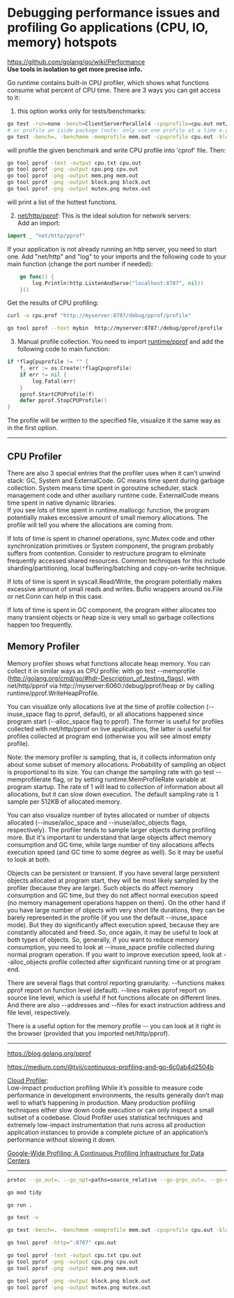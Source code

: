 
# Debugging performance issues and profiling Go applications (CPU, IO, memory) hotspots

https://github.com/golang/go/wiki/Performance  
**Use tools in isolation to get more precise info.**  

Go runtime contains built-in CPU profiler, which shows what functions consume what percent of CPU time. There are 3 ways you can get access to it:
1. this option works only for tests/benchmarks:
```sh
go test -run=none -bench=ClientServerParallel4 -cpuprofile=cpu.out net/http
# or profile an iside package (note: only use one profile at a time e.g. cpuprofile):
go test -bench=. -benchmem -memprofile mem.out -cpuprofile cpu.out -blockprofile block.out -mutexprofile mutex.out ./internal/services/
```
will profile the given benchmark and write CPU profile into 'cprof' file. Then:

```sh
go tool pprof -text -output cpu.txt cpu.out
go tool pprof -png -output cpu.png cpu.out
go tool pprof -png -output mem.png mem.out
go tool pprof -png -output block.png block.out
go tool pprof -png -output mutex.png mutex.out
```
will print a list of the hottest functions.

2. [net/http/pprof](http://golang.org/pkg/net/http/pprof): This is the ideal solution for network servers:  
Add an import:
```go
import _ "net/http/pprof"
```
If your application is not already running an http server, you need to start one. Add "net/http" and "log" to your imports and the following code to your main function (change the port number if needed):
```go
	go func() {
		log.Println(http.ListenAndServe("localhost:8787", nil))
	}()
```

Get the results of CPU profiling:
```sh
curl -o cpu.prof "http://myserver:8787/debug/pprof/profile"
```

```sh
go tool pprof --text mybin  http://myserver:8787:/debug/pprof/profile
```
3. Manual profile collection. You need to import [runtime/pprof](http://golang.org/pkg/runtime/pprof/) and add the following code to main function:
```go
if *flagCpuprofile != "" {
    f, err := os.Create(*flagCpuprofile)
    if err != nil {
        log.Fatal(err)
    }
    pprof.StartCPUProfile(f)
    defer pprof.StopCPUProfile()
}
```
The profile will be written to the specified file, visualize it the same way as in the first option.

---

## CPU Profiler
There are also 3 special entries that the profiler uses when it can't unwind stack: GC, System and ExternalCode. GC means time spent during garbage collection. System means time spent in goroutine scheduler, stack management code and other auxiliary runtime code. ExternalCode means time spent in native dynamic libraries.  
If you see lots of time spent in runtime.mallocgc function, the program potentially makes excessive amount of small memory allocations. The profile will tell you where the allocations are coming from.  

If lots of time is spent in channel operations, sync.Mutex code and other synchronization primitives or System component, the program probably suffers from contention. Consider to restructure program to eliminate frequently accessed shared resources. Common techniques for this include sharding/partitioning, local buffering/batching and copy-on-write technique.  

If lots of time is spent in syscall.Read/Write, the program potentially makes excessive amount of small reads and writes. Bufio wrappers around os.File or net.Conn can help in this case.

If lots of time is spent in GC component, the program either allocates too many transient objects or heap size is very small so garbage collections happen too frequently.  

## Memory Profiler
Memory profiler shows what functions allocate heap memory. You can collect it in similar ways as CPU profile: with go test --memprofile (http://golang.org/cmd/go/#hdr-Description_of_testing_flags), with net/http/pprof via http://myserver:6060:/debug/pprof/heap or by calling runtime/pprof.WriteHeapProfile.

You can visualize only allocations live at the time of profile collection (--inuse_space flag to pprof, default), or all allocations happened since program start (--alloc_space flag to pprof). The former is useful for profiles collected with net/http/pprof on live applications, the latter is useful for profiles collected at program end (otherwise you will see almost empty profile).

Note: the memory profiler is sampling, that is, it collects information only about some subset of memory allocations. Probability of sampling an object is proportional to its size. You can change the sampling rate with go test --memprofilerate flag, or by setting runtime.MemProfileRate variable at program startup. The rate of 1 will lead to collection of information about all allocations, but it can slow down execution. The default sampling rate is 1 sample per 512KB of allocated memory.

You can also visualize number of bytes allocated or number of objects allocated (--inuse/alloc_space and --inuse/alloc_objects flags, respectively). The profiler tends to sample larger objects during profiling more. But it's important to understand that large objects affect memory consumption and GC time, while large number of tiny allocations affects execution speed (and GC time to some degree as well). So it may be useful to look at both.

Objects can be persistent or transient. If you have several large persistent objects allocated at program start, they will be most likely sampled by the profiler (because they are large). Such objects do affect memory consumption and GC time, but they do not affect normal execution speed (no memory management operations happen on them). On the other hand if you have large number of objects with very short life durations, they can be barely represented in the profile (if you use the default --inuse_space mode). But they do significantly affect execution speed, because they are constantly allocated and freed. So, once again, it may be useful to look at both types of objects. So, generally, if you want to reduce memory consumption, you need to look at --inuse_space profile collected during normal program operation. If you want to improve execution speed, look at --alloc_objects profile collected after significant running time or at program end.

There are several flags that control reporting granularity. --functions makes pprof report on function level (default). --lines makes pprof report on source line level, which is useful if hot functions allocate on different lines. And there are also --addresses and --files for exact instruction address and file level, respectively.

There is a useful option for the memory profile -- you can look at it right in the browser (provided that you imported net/http/pprof).


---

https://blog.golang.org/pprof

https://medium.com/@tvii/continuous-profiling-and-go-6c0ab4d2504b


[Cloud Profiler](https://cloud.google.com/profiler/):  
Low-impact production profiling
While it’s possible to measure code performance in development environments, the results generally don’t map well to what’s happening in production. Many production profiling techniques either slow down code execution or can only inspect a small subset of a codebase. Cloud Profiler uses statistical techniques and extremely low-impact instrumentation that runs across all production application instances to provide a complete picture of an application’s performance without slowing it down.


[Google-Wide Profiling: A Continuous Profiling Infrastructure for Data Centers](https://research.google/pubs/pub36575/)

---


```sh
protoc --go_out=. --go_opt=paths=source_relative --go-grpc_out=. --go-grpc_opt=paths=source_relative hello/hello.proto

go mod tidy

go run .

go test -v

go test -bench=. -benchmem -memprofile mem.out -cpuprofile cpu.out -blockprofile block.out -mutexprofile mutex.out

go tool pprof -http=":8787" cpu.out

go tool pprof -text -output cpu.txt cpu.out
go tool pprof -png -output cpu.png cpu.out
go tool pprof -png -output mem.png mem.out

go tool pprof -png -output block.png block.out
go tool pprof -png -output mutex.png mutex.out
```